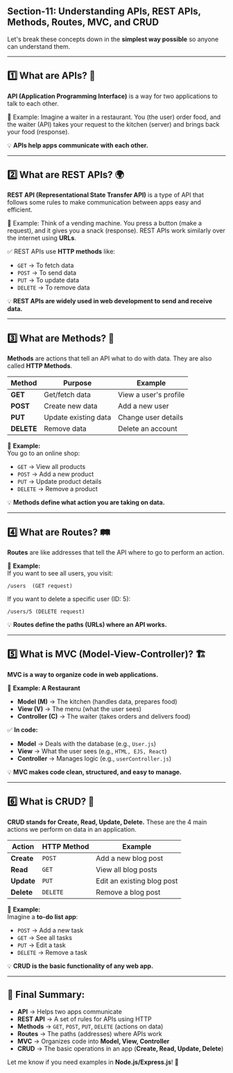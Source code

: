 ## **Section-11: Understanding APIs, REST APIs, Methods, Routes, MVC, and CRUD**  

Let's break these concepts down in the **simplest way possible** so anyone can understand them.  

---

## **1️⃣ What are APIs?** 🤔  
**API (Application Programming Interface)** is a way for two applications to talk to each other.  

🔹 Example: Imagine a waiter in a restaurant. You (the user) order food, and the waiter (API) takes your request to the kitchen (server) and brings back your food (response).  

💡 **APIs help apps communicate with each other.**  

---

## **2️⃣ What are REST APIs?** 🌍  
**REST API (Representational State Transfer API)** is a type of API that follows some rules to make communication between apps easy and efficient.  

🔹 Example: Think of a vending machine. You press a button (make a request), and it gives you a snack (response). REST APIs work similarly over the internet using **URLs**.  

✅ REST APIs use **HTTP methods** like:  
- `GET` → To fetch data  
- `POST` → To send data  
- `PUT` → To update data  
- `DELETE` → To remove data  

💡 **REST APIs are widely used in web development to send and receive data.**  

---

## **3️⃣ What are Methods?** 🔄  
**Methods** are actions that tell an API what to do with data. They are also called **HTTP Methods**.  

| Method  | Purpose                 | Example |
|---------|-------------------------|---------|
| **GET**    | Get/fetch data          | View a user's profile |
| **POST**   | Create new data         | Add a new user |
| **PUT**    | Update existing data    | Change user details |
| **DELETE** | Remove data             | Delete an account |

🔹 **Example:**  
You go to an online shop:  
- `GET` → View all products  
- `POST` → Add a new product  
- `PUT` → Update product details  
- `DELETE` → Remove a product  

💡 **Methods define what action you are taking on data.**  

---

## **4️⃣ What are Routes?** 🛤  
**Routes** are like addresses that tell the API where to go to perform an action.  

🔹 **Example:**  
If you want to see all users, you visit:  
```
/users  (GET request)
```
If you want to delete a specific user (ID: 5):  
```
/users/5 (DELETE request)
```

💡 **Routes define the paths (URLs) where an API works.**  

---

## **5️⃣ What is MVC (Model-View-Controller)?** 🏗  
**MVC is a way to organize code in web applications.**  

🔹 **Example: A Restaurant**  
- **Model (M)** → The kitchen (handles data, prepares food)  
- **View (V)** → The menu (what the user sees)  
- **Controller (C)** → The waiter (takes orders and delivers food)  

✅ **In code:**  
- **Model** → Deals with the database (e.g., `User.js`)  
- **View** → What the user sees (e.g., `HTML, EJS, React`)  
- **Controller** → Manages logic (e.g., `userController.js`)  

💡 **MVC makes code clean, structured, and easy to manage.**  

---

## **6️⃣ What is CRUD?** 🔄  
**CRUD stands for Create, Read, Update, Delete.** These are the 4 main actions we perform on data in an application.  

| Action  | HTTP Method | Example |
|---------|------------|---------|
| **Create** | `POST` | Add a new blog post |
| **Read** | `GET` | View all blog posts |
| **Update** | `PUT` | Edit an existing blog post |
| **Delete** | `DELETE` | Remove a blog post |

🔹 **Example:**  
Imagine a **to-do list app**:  
- `POST` → Add a new task  
- `GET` → See all tasks  
- `PUT` → Edit a task  
- `DELETE` → Remove a task  

💡 **CRUD is the basic functionality of any web app.**  

---

## **🔹 Final Summary:**  
- **API** → Helps two apps communicate  
- **REST API** → A set of rules for APIs using HTTP  
- **Methods** → `GET`, `POST`, `PUT`, `DELETE` (actions on data)  
- **Routes** → The paths (addresses) where APIs work  
- **MVC** → Organizes code into **Model, View, Controller**  
- **CRUD** → The basic operations in an app (**Create, Read, Update, Delete**)  

Let me know if you need examples in **Node.js/Express.js**! 🚀
